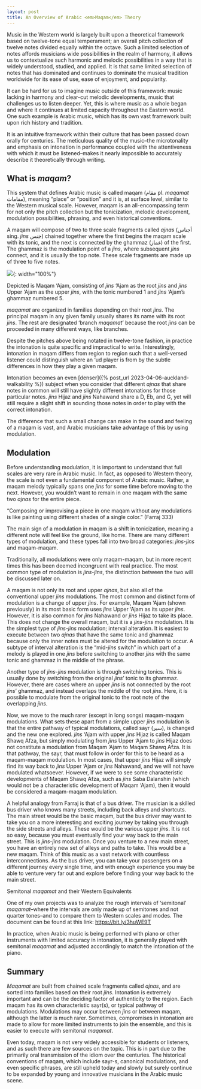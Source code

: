 ```yaml
---
layout: post
title: An Overview of Arabic <em>Maqam</em> Theory
---
```


Music in the Western world is largely built upon a theoretical framework based on twelve-tone equal temperament; an overall pitch collection of twelve notes divided equally within the octave. Such a limited selection of notes affords musicians wide possibilities in the realm of harmony, it allows us to contextualize such harmonic and melodic possibilities in a way that is widely understood, studied, and applied. It is that same limited selection of notes that has dominated and continues to dominate the musical tradition worldwide for its ease of use, ease of enjoyment, and popularity.

It can be hard for us to imagine music outside of this framework: music lacking in harmony and clear-cut melodic developments, music that challenges us to listen deeper. Yet, this is where music as a whole began and where it continues at limited capacity throughout the Eastern world. One such example is Arabic music, which has its own vast framework built upon rich history and tradition.

It is an intuitive framework within their culture that has been passed down orally for centuries. The meticulous quality of the music–the microtonality and emphasis on intonation in performance coupled with the attentiveness with which it must be listened–makes it nearly impossible to accurately describe it theoretically through writing.

## What is _maqam_?

This system that defines Arabic music is called maqam (مقام pl. _maqamat_ مقامات), meaning “place” or “position” and it is, at surface level, similar to the Western musical scale. However, maqam is an all-encompassing term for not only the pitch collection but the tonicization, melodic development, modulation possibilities, phrasing, and even historical conventions.

A maqam will compose of two to three scale fragments called _ajnas_ (أجناس sing. _jins_ جنس) chained together where the first begins the maqam scale with its tonic, and the next is connected by the ghammaz (غماز) of the first. The ghammaz is the modulation point of a _jins_, where subsequent _jins_ connect, and it is usually the top note. These scale fragments are made up of three to five notes.

![](../../../assets/svg/maqamajam.cropped.svg){: width="100%"}

Depicted is Maqam ‘Ajam, consisting of _jins_ ‘Ajam as the root _jins_ and _jins_ Upper ‘Ajam as the upper _jins_, with the tonic numbered 1 and _jins_ ‘Ajam’s ghammaz numbered 5.

_maqamat_ are organized in families depending on their root _jins_. The principal maqam in any given family usually shares its name with its root _jins_. The rest are designated ‘branch _maqamat_’ because the root _jins_ can be proceeded in many different ways, like branches.

Despite the pitches above being notated in twelve-tone fashion, in practice the intonation is quite specific and impractical to write. Interestingly, intonation in maqam differs from region to region such that a well-versed listener could distinguish where an ‘ud player is from by the subtle differences in how they play a given maqam.

Intonation becomes an even [denser]({% post_url  2023-04-06-auckland-walkability %}) subject when you consider that different _ajnas_ that share notes in common will still have slightly different intonations for those particular notes. _jins_ Hijaz and _jins_ Nahawand share a D, Eb, and G, yet will still require a slight shift in sounding those notes in order to play with the correct intonation.

The difference that such a small change can make in the sound and feeling of a maqam is vast, and Arabic musicians take advantage of this by using modulation.

## Modulation

Before understanding modulation, it is important to understand that full scales are very rare in Arabic music. In fact, as opposed to Western theory, the scale is not even a fundamental component of Arabic music. Rather, a maqam melody typically spans one _jins_ for some time before moving to the next. However, you wouldn’t want to remain in one maqam with the same two _ajnas_ for the entire piece.

“Composing or improvising a piece in one maqam without any modulations is like painting using different shades of a single color.” (Farraj 333)

The main sign of a modulation in maqam is a shift in tonicization, meaning a different note will feel like the ground, like home. There are many different types of modulation, and these types fall into two broad categories: _jins_-_jins_ and maqam-maqam.

Traditionally, all modulations were only maqam-maqam, but in more recent times this has been deemed incongruent with real practice. The most common type of modulation is _jins_-_jins_, the distinction between the two will be discussed later on.

A maqam is not only its root and upper _ajnas_, but also all of the conventional upper _jins_ modulations. The most common and distinct form of modulation is a change of upper _jins_. For example, Maqam ‘Ajam (shown previously) in its most basic form uses _jins_ Upper ‘Ajam as its upper _jins_. However, it is also common for _jins_ Nahawand or _jins_ Hijaz to take its place. This does not change the overall maqam, but it is a _jins_-_jins_ modulation. It is the simplest type of _jins_-_jins_ modulation; interval alteration. It is easiest to execute between two _ajnas_ that have the same tonic and ghammaz because only the inner notes must be altered for the modulation to occur. A subtype of interval alteration is the “mid-_jins_ switch” in which part of a melody is played in one _jins_ before switching to another _jins_ with the same tonic and ghammaz in the middle of the phrase.

Another type of _jins_-_jins_ modulation is through switching tonics. This is usually done by switching from the original _jins_’ tonic to its ghammaz. However, there are cases where an upper _jins_ is not connected by the root _jins_’ ghammaz, and instead overlaps the middle of the root _jins_. Here, it is possible to modulate from the original tonic to the root note of the overlapping _jins_.

Now, we move to the much rarer (except in long songs) maqam-maqam modulations. What sets these apart from a simple upper _jins_ modulation is that the entire pathway of typical modulations, called sayr (سير), is changed and the new one explored. _jins_ ‘Ajam with upper _jins_ Hijaz is called Maqam Shawq Afza, but simply modulating from _jins_ Upper ‘Ajam to _jins_ Hijaz does not constitute a modulation from Maqam ‘Ajam to Maqam Shawq Afza. It is that pathway, the sayr, that must follow in order for this to be heard as a maqam-maqam modulation. In most cases, that upper _jins_ Hijaz will simply find its way back to _jins_ Upper ‘Ajam or _jins_ Nahawand, and we will not have modulated whatsoever. However, if we were to see some characteristic developments of Maqam Shawq Afza, such as _jins_ Saba Dalanshin (which would not be a characteristic development of Maqam ‘Ajam), then it would be considered a maqam-maqam modulation.

A helpful analogy from Farraj is that of a bus driver. The musician is a skilled bus driver who knows many streets, including back alleys and shortcuts. The main street would be the basic maqam, but the bus driver may want to take you on a more interesting and exciting journey by taking you through the side streets and alleys. These would be the various upper _jins_. It is not so easy, because you must eventually find your way back to the main street. This is _jins_-_jins_ modulation. Once you venture to a new main street, you have an entirely new set of alleys and paths to take. This would be a new maqam. Think of this music as a vast network with countless interconnections. As the bus driver, you can take your passengers on a different journey every single time, and with enough experience you may be able to venture very far out and explore before finding your way back to the main street.

Semitonal _maqamat_ and their Western Equivalents

One of my own projects was to analyze the rough intervals of ‘semitonal’ _maqamat_–where the intervals are only made up of semitones and not quarter tones–and to compare them to Western scales and modes. The document can be found at this link: https://bit.ly/3huWE9T

In practice, when Arabic music is being performed with piano or other instruments with limited accuracy in intonation, it is generally played with semitonal _maqamat_ and adjusted accordingly to match the intonation of the piano.

## Summary

_Maqamat_ are built from chained scale fragments called _ajnas_, and are sorted into families based on their root _jins_. Intonation is extremely important and can be the deciding factor of authenticity to the region. Each maqam has its own characteristic sayr(s), or typical pathway of modulations. Modulations may occur between _jins_ or between maqam, although the latter is much rarer. Sometimes, compromises in intonation are made to allow for more limited instruments to join the ensemble, and this is easier to execute with semitonal _maqamat_.

Even today, maqam is not very widely accessible for students or listeners, and as such there are few sources on the topic. This is in part due to the primarily oral transmission of the idiom over the centuries. The historical conventions of maqam, which include sayr-s, canonical modulations, and even specific phrases, are still upheld today and slowly but surely continue to be expanded by young and innovative musicians in the Arabic music scene.
